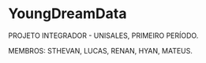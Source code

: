 # YoungDreamData


PROJETO INTEGRADOR - UNISALES, PRIMEIRO PERÍODO. 

MEMBROS: STHEVAN, LUCAS, RENAN, HYAN, MATEUS.
